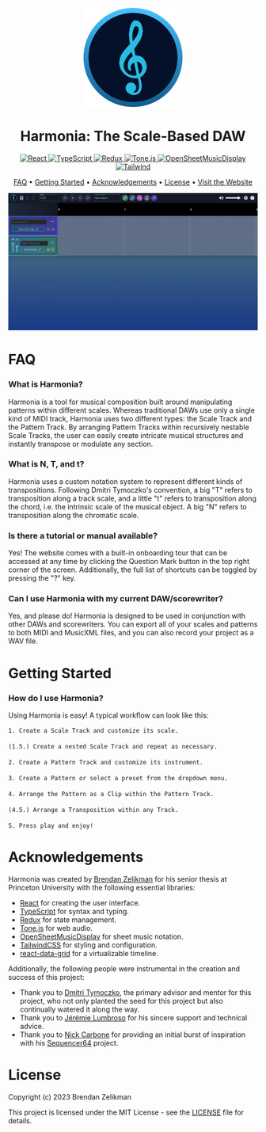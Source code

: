 <p align="center">
    <img src="public/logo.png" width="200" height="200" alt="Harmonia Logo"/>
</p>

<h1 align="center">Harmonia: The Scale-Based DAW</h1>

<!-- Badges -->
<p align="center">
    <a href="https://react.dev">
        <img src="https://img.shields.io/badge/react-%2320232a.svg?style=for-the-badge&logo=react&logoColor=%2361DAFB)" alt="React"/>
    </a>
    <a href="https://www.typescriptlang.org/">
        <img src="https://img.shields.io/badge/typescript-%23007ACC.svg?style=for-the-badge&logo=typescript&logoColor=white" alt="TypeScript"/>
    </a>
    <a href="https://redux.js.org/">
        <img src="https://img.shields.io/badge/redux-%23593d88.svg?style=for-the-badge&logo=redux&logoColor=white" alt="Redux"/>
    </a>
    <a href="https://tonejs.github.io/">
        <img src="https://img.shields.io/badge/tone.js-%2377EF1E.svg?style=for-the-badge&logo=apple-music&logoColor=black" alt="Tone.js"/>
    </a>
    <a href="https://opensheetmusicdisplay.github.io/">
        <img src="https://img.shields.io/badge/OSMD-%23F9A000.svg?style=for-the-badge&logo=exercism&logoColor=white" alt="OpenSheetMusicDisplay"/>
    </a>
    <a href="https://tailwindcss.com/">
        <img src="https://img.shields.io/badge/tailwind-%2318B2AC.svg?style=for-the-badge&logo=tailwind-css&logoColor=white" alt="Tailwind"/>
    </a>
</p>

<p align="center">
<a href="#faq">FAQ</a>
•
<a href="#getting-started">Getting Started</a>
•
<a href="#acknowledgements">Acknowledgements</a>
•
<a href="#license">License</a>
•
<a href="https://brendanzelikman.github.io/harmonia">Visit the Website</a>
</p>

<img src="public/screenshot.png"/>

# FAQ

<h3><strong>What is Harmonia?</strong></h3>
<p>Harmonia is a tool for musical composition built around manipulating patterns within different scales. Whereas traditional DAWs use only a single kind of MIDI track, Harmonia uses two different types: the Scale Track and the Pattern Track.
By arranging Pattern Tracks within recursively nestable Scale Tracks, the user can easily create intricate musical structures and instantly transpose or modulate any section.</p>

<h3><strong>What is N, T, and t?</strong></h3>
<p>Harmonia uses a custom notation system to represent different kinds of transpositions. Following Dmitri Tymoczko's convention, a big "T" refers to transposition along a track scale, and a little "t" refers to transposition along the chord, i.e. the intrinsic scale of the musical object. A big "N" refers to transposition along the chromatic scale.</p>

<h3><strong>Is there a tutorial or manual available?</strong></h3>
<p>Yes! The website comes with a built-in onboarding tour that can be accessed at any time by clicking the Question Mark button in the top right corner of the screen. Additionally, the full list of shortcuts can be toggled by pressing the "?" key.</p>

<h3><strong>Can I use Harmonia with my current DAW/scorewriter?</strong></h3>
<p>Yes, and please do! Harmonia is designed to be used in conjunction with other DAWs and scorewriters. You can export all of your scales and patterns to both MIDI and MusicXML files, and you can also record your project as a WAV file.</p>

# Getting Started

<h3><strong>How do I use Harmonia?</strong></h3>
<p>
Using Harmonia is easy! A typical workflow can look like this:

    1. Create a Scale Track and customize its scale.

    (1.5.) Create a nested Scale Track and repeat as necessary.

    2. Create a Pattern Track and customize its instrument.

    3. Create a Pattern or select a preset from the dropdown menu.

    4. Arrange the Pattern as a Clip within the Pattern Track.

    (4.5.) Arrange a Transposition within any Track.

    5. Press play and enjoy!

</p>

# Acknowledgements

<p>Harmonia was created by <a href="https://brendanzelikman.github.io/">Brendan Zelikman</a> for his senior thesis at Princeton University with the following essential libraries:</p>

<ul>
    <li><a href="https://react.dev/">React</a> for creating the user interface.</li>
    <li><a href="https://www.typescriptlang.org/">TypeScript</a> for syntax and typing.</li>
    <li><a href="https://redux.js.org/">Redux</a> for state management.</li>
    <li><a href="https://tonejs.github.io/">Tone.js</a> for web audio.</li>
    <li><a href="https://opensheetmusicdisplay.github.io/">OpenSheetMusicDisplay</a> for sheet music notation.</li>
    <li><a href="https://tailwindcss.com/">TailwindCSS</a> for styling and configuration.</li>
    <li><a href="https://github.com/adazzle/react-data-grid">react-data-grid</a> for a virtualizable timeline.
</ul>

Additionally, the following people were instrumental in the creation and success of this project:

<ul>
    <li>Thank you to <a href="https://dmitri.mycpanel.princeton.edu/">Dmitri Tymoczko</a>, the primary advisor and mentor for this project, who not only planted the seed for this project but also continually watered it along the way.
    <li>Thank you to <a href="https://github.com/jlumbroso/">Jérémie Lumbroso</a> for his sincere support and technical advice.
    </li>
    <li>Thank you to <a href="https://github.com/drumnickydrum/">Nick Carbone</a> for providing an initial burst of inspiration with his <a href="https://www.sequencer64.com/">Sequencer64</a> project.
    </li>
</ul>
</p>

# License

Copyright (c) 2023 Brendan Zelikman

This project is licensed under the MIT License - see the [LICENSE](LICENSE) file for details.
